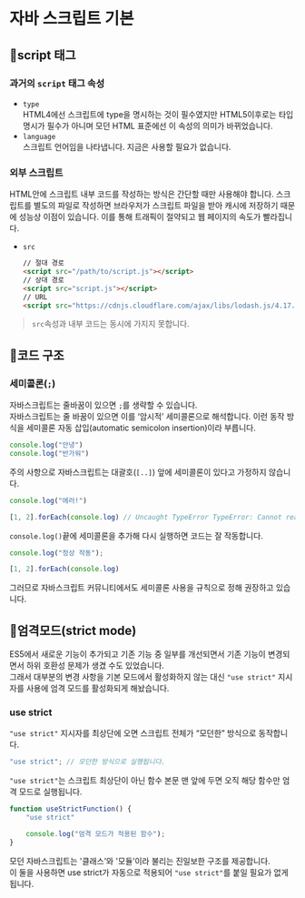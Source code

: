 # 자바 스크립트 기본

## 📖script 태그

### 과거의 `script` 태그 속성

- `type`  
    HTML4에선 스크립트에 type을 명시하는 것이 필수였지만 HTML5이후로는 타입 명시가 필수가 아니며 모던 HTML 표준에선 이 속성의 의미가 바뀌었습니다.
- `language`  
    스크립트 언어임을 나타냅니다. 지금은 사용할 필요가 없습니다.

### 외부 스크립트

HTML안에 스크립트 내부 코드를 작성하는 방식은 간단할 때만 사용해야 합니다.
스크립트를 별도의 파일로 작성하면 브라우저가 스크립트 파일을 받아 캐시에 저장하기 때문에 성능상 이점이 있습니다.
이를 통해 트래픽이 절약되고 웹 페이지의 속도가 빨라집니다.

- `src`  

    ```html
    // 절대 경로
    <script src="/path/to/script.js"></script>
    // 상대 경로
    <script src="script.js"></script>
    // URL
    <script src="https://cdnjs.cloudflare.com/ajax/libs/lodash.js/4.17.11/lodash.js"></script>
    ```

> `src`속성과 내부 코드는 동시에 가지지 못합니다.

## 📖코드 구조

### 세미콜론(`;`)

자바스크립트는 줄바꿈이 있으면 `;`를 생략할 수 있습니다.  
자바스크립트는 줄 바꿈이 있으면 이를 ‘암시적’ 세미콜론으로 해석합니다. 이런 동작 방식을 세미콜론 자동 삽입(automatic semicolon insertion)이라 부릅니다.

```js
console.log("안녕")
console.log("반가워")
```

주의 사항으로 자바스크립트는 대괄호(`[..]`) 앞에 세미콜론이 있다고 가정하지 않습니다.

```js
console.log("에러!")

[1, 2].forEach(console.log) // Uncaught TypeError TypeError: Cannot read properties of undefined (reading '2')
```

`console.log()`끝에 세미콜론을 추가해 다시 실행하면 코드는 잘 작동합니다.

```js
console.log("정상 작동");

[1, 2].forEach(console.log)
```

그러므로 자바스크립트 커뮤니티에서도 세미콜론 사용을 규칙으로 정해 권장하고 있습니다.

## 📖엄격모드(strict mode)

ES5에서 새로운 기능이 추가되고 기존 기능 중 일부를 개선되면서 기존 기능이 변경되면서 하위 호환성 문제가 생겼 수도 있었습니다.  
그래서 대부분의 변경 사항을 기본 모드에서 활성화하지 않는 대신  `"use strict"` 지시자를 사용에 엄격 모드를 활성화되게 해놨습니다.

### use strict

`"use strict"` 지시자를 최상단에 오면 스크립트 전체가 “모던한” 방식으로 동작합니다.

```js
"use strict"; // 모던한 방식으로 실행됩니다.
```

`"use strict"`는 스크립트 최상단이 아닌 함수 본문 맨 앞에 두면 오직 해당 함수만 엄격 모드로 실행됩니다.

```js
function useStrictFunction() {
    "use strict"

    console.log("엄격 모드가 적용된 함수");
}
```

모던 자바스크립트는 '클래스’와 '모듈’이라 불리는 진일보한 구조를 제공합니다.  
이 둘을 사용하면 use strict가 자동으로 적용되어 `"use strict"`를 붙일 필요가 없게 됩니다.
